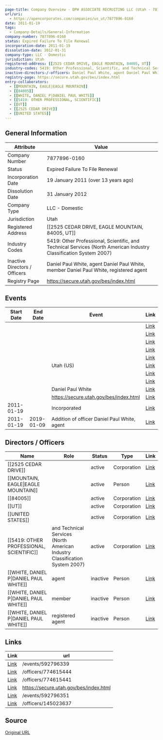 ```yaml
---
page-title: Company Overview - DPW ASSOCIATE RECRUITING LLC (Utah - 7877896-0160)
url/uri:
  - https://opencorporates.com/companies/us_ut/7877896-0160
date: 2011-01-19
tags:
  - Company-Details/General-Information
company-number: 7877896-0160
status: Expired Failure To File Renewal
incorporation-date: 2011-01-19
dissolution-date: 2012-01-31
company-type: LLC - Domestic
jurisdiction: Utah
registered-address: [[2525 CEDAR DRIVE, EAGLE MOUNTAIN, 84005, UT]]
industry-codes: 5419: Other Professional, Scientific, and Technical Services (North American Industry Classification System 2007)
inactive-directors-/-officers: Daniel Paul White, agent Daniel Paul White, member Daniel Paul White, registered agent
registry-page: https://secure.utah.gov/bes/index.html
entry-collaborators:
  - [[MOUNTAIN, EAGLE|EAGLE MOUNTAIN]]
  - [[84005]]
  - [[WHITE, DANIEL P|DANIEL PAUL WHITE]]
  - [[5419: OTHER PROFESSIONAL, SCIENTIFIC]]
  - [[UT]]
  - [[2525 CEDAR DRIVE]]
  - [[UNITED STATES]]
---
```


## General Information
| Attribute          | Value                                       |
|--------------------|---------------------------------------------|
| Company Number     | 7877896-0160                                |
| Status             | Expired Failure To File Renewal             |
| Incorporation Date | 19 January 2011 (over 13 years ago)         |
| Dissolution Date   | 31 January 2012                             |
| Company Type       | LLC - Domestic                              |
| Jurisdiction       | Utah                                        |
| Registered Address | [[2525 CEDAR DRIVE, EAGLE MOUNTAIN, 84005, UT]] |
| Industry Codes     | 5419: Other Professional, Scientific, and Technical Services (North American Industry Classification System 2007) |
| Inactive Directors / Officers | Daniel Paul White, agent Daniel Paul White, member Daniel Paul White, registered agent |
| Registry Page      | https://secure.utah.gov/bes/index.html      |

## Events

| Start Date | End Date   | Event                                                   | Link |
|------------|------------|-------------------------------------------------------|------|
|            |            |                                                         | [Link]() |
|            |            |                                                         | [Link]() |
|            |            |                                                         | [Link]() |
|            |            |                                                         | [Link]() |
|            |            |                                                         | [Link]() |
|            |            | Utah (US)                                               | [Link](https://opencorporates.com/companies/us_ut) |
|            |            |                                                         | [Link]() |
|            |            |                                                         | [Link]() |
|            |            | Daniel Paul White                                       | [Link](https://opencorporates.com/officers/145023637) |
|            |            | https://secure.utah.gov/bes/index.html                  | [Link](https://secure.utah.gov/bes/index.html) |
| 2011-01-19 |            | Incorporated                                            | [Link](https://opencorporates.com/events/592796351) |
| 2011-01-19 | 2019-01-09 | Addition of officer Daniel Paul White, agent            | [Link](https://opencorporates.com/events/592796339) |

## Directors / Officers
| Name                 | Role            | Status     | Type        | Link |
|----------------------|-----------------|------------|-------------|------|
| [[2525 CEDAR DRIVE]] |                 | active     | Corporation | [Link](https://opencorporates.com/companies/us_ut/7877896-0160) |
| [[MOUNTAIN, EAGLE\|EAGLE MOUNTAIN]] |                 | active     | Person      | [Link](https://opencorporates.com/companies/us_ut/7877896-0160) |
| [[84005]]            |                 | active     | Corporation | [Link](https://opencorporates.com/companies/us_ut/7877896-0160) |
| [[UT]]               |                 | active     | Corporation | [Link](https://opencorporates.com/companies/us_ut/7877896-0160) |
| [[UNITED STATES]]    |                 | active     | Corporation | [Link](https://opencorporates.com/companies/us_ut/7877896-0160) |
| [[5419: OTHER PROFESSIONAL, SCIENTIFIC]] | and Technical Services (North American Industry Classification System 2007) | active     | Corporation | [Link](https://opencorporates.com/companies/us_ut/7877896-0160) |
| [[WHITE, DANIEL P\|DANIEL PAUL WHITE]] | agent           | inactive   | Person      | [Link](https://opencorporates.com/officers/145023637) |
| [[WHITE, DANIEL P\|DANIEL PAUL WHITE]] | member          | inactive   | Person      | [Link](https://opencorporates.com/officers/774615441) |
| [[WHITE, DANIEL P\|DANIEL PAUL WHITE]] | registered agent | inactive   | Person      | [Link](https://opencorporates.com/officers/774615444) |

## Links
| Link   | url                            
|--------|--------------------------------|
| [Link](/events/592796339) |/events/592796339             |
| [Link](/officers/774615444) |/officers/774615444           |
| [Link](/officers/774615441) |/officers/774615441           |
| [Link](https://secure.utah.gov/bes/index.html) |https://secure.utah.gov/bes/index.html|
| [Link](/events/592796351) |/events/592796351             |
| [Link](/officers/145023637) |/officers/145023637           |

## Source
[Original URL](https://opencorporates.com/companies/us_ut/7877896-0160)
